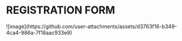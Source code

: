 <h1>REGISTRATION FORM</h1>
![image](https://github.com/user-attachments/assets/d3763f16-b349-4ca4-986a-7f18aac933e9)
